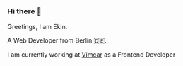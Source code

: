 ### Hi there 👋

Greetings, I am Ekin.

A Web Developer from Berlin 🇩🇪.

I am currently working at [Vimcar](https://vimcar.de/) as a Frontend Developer
